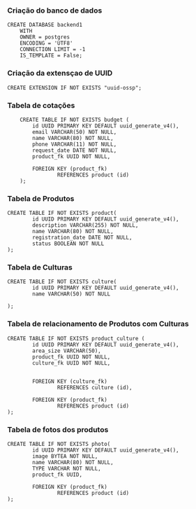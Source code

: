 ### Criação do banco de dados
    CREATE DATABASE backend1
        WITH
        OWNER = postgres
        ENCODING = 'UTF8'
        CONNECTION LIMIT = -1
        IS_TEMPLATE = False;

### Criação da extensçao de UUID
    CREATE EXTENSION IF NOT EXISTS "uuid-ossp";

### Tabela de cotações
        CREATE TABLE IF NOT EXISTS budget (
            id UUID PRIMARY KEY DEFAULT uuid_generate_v4(),
            email VARCHAR(50) NOT NULL,
            name VARCHAR(80) NOT NULL,
            phone VARCHAR(11) NOT NULL,
            request_date DATE NOT NULL,
            product_fk UUID NOT NULL,

            FOREIGN KEY (product_fk)
                    REFERENCES product (id)
        );

### Tabela de Produtos
    CREATE TABLE IF NOT EXISTS product(
            id UUID PRIMARY KEY DEFAULT uuid_generate_v4(),
            description VARCHAR(255) NOT NULL,
            name VARCHAR(80) NOT NULL,
            registration_date DATE NOT NULL,
            status BOOLEAN NOT NULL
    );

### Tabela de Culturas
    CREATE TABLE IF NOT EXISTS culture(
            id UUID PRIMARY KEY DEFAULT uuid_generate_v4(),
            name VARCHAR(50) NOT NULL
    
    );

### Tabela de relacionamento de Produtos com Culturas
    CREATE TABLE IF NOT EXISTS product_culture (
            id UUID PRIMARY KEY DEFAULT uuid_generate_v4(),
            area_size VARCHAR(50),
            product_fk UUID NOT NULL,
            culture_fk UUID NOT NULL,
            
    
            FOREIGN KEY (culture_fk)
                    REFERENCES culture (id),
    
            FOREIGN KEY (product_fk)
                    REFERENCES product (id)
    );


### Tabela de fotos dos produtos
    CREATE TABLE IF NOT EXISTS photo(
            id UUID PRIMARY KEY DEFAULT uuid_generate_v4(),
            image BYTEA NOT NULL,
            name VARCHAR(80) NOT NULL,
            TYPE VARCHAR NOT NULL,
            product_fk UUID,
           
            FOREIGN KEY (product_fk)
                    REFERENCES product (id)
    );

